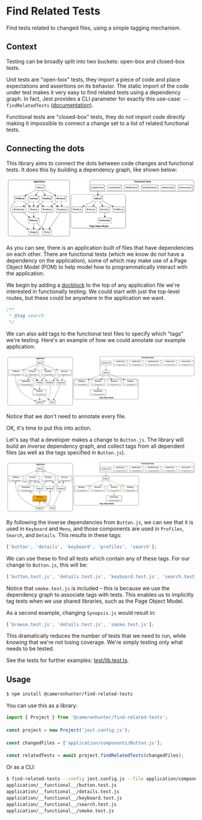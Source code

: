 # Find Related Tests

Find tests related to changed files, using a simple tagging mechanism.

## Context

Testing can be broadly split into two buckets: open-box and closed-box tests.

Unit tests are "open-box" tests, they import a piece of code and place expectations and assertions on its behavior. The
static import of the code under test makes it very easy to find related tests using a dependency graph. In fact, Jest
provides a CLI parameter for exactly this use-case: `--findRelatedTests` ([documentation](https://jestjs.io/docs/29.0/cli#--findrelatedtests-spaceseparatedlistofsourcefiles)).

Functional tests are "closed-box" tests, they do _not_ import code directly making it impossible to connect a change set
to a list of related functional tests.

## Connecting the dots

This library aims to connect the dots between code changes and functional tests.
It does this by building a dependency graph, like shown below:

![A dependency graph](./docs/diagram_1.svg)

As you can see, there is an application built of files that have dependencies on
each other. There are functional tests (which we know do _not_ have a dependency
on the application), some of which may make use of a Page Object Model (POM) to
help model how to programmatically interact with the application.

We begin by adding a [docblock](https://en.wikipedia.org/wiki/Docblock) to the
top of any application file we're interested in functionally testing. We could
start with just the top-level routes, but these could be anywhere in the
application we want.

```ts
/**
 * @tag search
 */
```

We can also add tags to the functional test files to specify which "tags" we're
testing. Here's an example of how we could annotate our example application:

![An annotated dependency graph](./docs/diagram_2.svg)

Notice that we don't need to annotate every file.

OK, it's time to put this into action.

Let's say that a developer makes a change to `Button.js`. The library will build
an _inverse_ dependency graph, and collect tags from all dependent files (as
well as the tags specified in `Button.js`).

![How tags are found](./docs/diagram_3.svg)

By following the inverse dependencies from `Button.js`, we can see that it is
used in `Keyboard` and `Menu`, and those components are used in `Profiles`,
`Search`, and `Details`. This results in these tags:

```ts
['button', 'details', 'keyboard', 'profiles', 'search'];
```

We can use these to find all tests which contain any of these tags. For our
change to `Button.js`, this will be:

```ts
['button.test.js', 'details.test.js', 'keyboard.test.js', 'search.test.js', 'smoke.test.js'];
```

Notice that `smoke.test.js` is included – this is because we use the dependency
graph to associate tags with tests. This enables us to implicitly tag tests when
we use shared libraries, such as the Page Object Model.

As a second example, changing `Synopsis.js` would result in:

```ts
['browse.test.js', 'details.test.js', 'smoke.test.js'];
```

This dramatically reduces the number of tests that we need to run, while
_knowing_ that we're not losing coverage. We're simply testing only what needs
to be tested.

See the tests for further examples: [test/lib.test.ts](test/lib.test.ts).

## Usage

```sh
$ npm install @cameronhunter/find-related-tests
```

You can use this as a library:

```ts
import { Project } from '@cameronhunter/find-related-tests';

const project = new Project('jest.config.js');

const changedFiles = ['application/components/Button.js'];

const relatedTests = await project.findRelatedTests(changedFiles);
```

Or as a CLI:

```sh
$ find-related-tests --config jest.config.js --file application/components/Button.js
application/__functional__/button.test.js
application/__functional__/details.test.js
application/__functional__/keyboard.test.js
application/__functional__/search.test.js
application/__functional__/smoke.test.js
```
